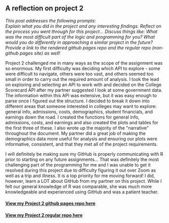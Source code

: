 ## A reflection on project 2

*This post addresses the following prompts:*  
*Explain what you did in the project and any interesting findings. Reflect on the process you went through for this project... Discuss things like: What was the most difficult part of the logic and programming for you? What would you do differently in approaching a similar project in the future? Provide a link to the rendered github pages repo and the regular repo (non-github pages site) as well!*  

Project 2 challenged me in many ways as the scope of the assignment was so enormous. My first difficulty was deciding which API to explore - some were difficult to navigate, others were too vast, and others seemed too small in order to carry out the required amount of analysis. I took the lead on exploring and selecting an API to work with and decided on the College Scorecard API after my partner suggested I look at some government data. The information within this API was extensive, but it was easy enough to parse once I figured out the structure. I decided to break it down into different areas that someone interested in colleges may want to explore: general info, admissions, costs, demographics, student financials, and earnings down the road. I created the functions for general info, admissions, costs, and earnings and also created the plots and tables for the first three of these. I also wrote up the majority of the "narrative" throughout the document. My partner did a great job of making the demographics data more useful for analysis and ensuring our plots were informative, consistent, and that they met all of the project requirements.  

I will definitely be making sure my GitHub is properly communicating with R prior to starting on any future assignments... That was definitely the most challenging part of the programming for me and I was unable to get it resolved during this project due to difficulty figuring it out over Zoom as well as a trip and illness. It is a top priority for me moving forward! I did, however, learn a LOT about GitHub from my partner on this project. While I felt our general knowledge of R was comparable, she was much more knowledgeable and experienced using GitHub and was a patient teacher.  

#### [View my Project 2 github pages repo here](https://rhencher.github.io/ST558-Project2/)
#### [View my Project 2 regular repo here](https://github.com/rhencher/ST558-Project2)
